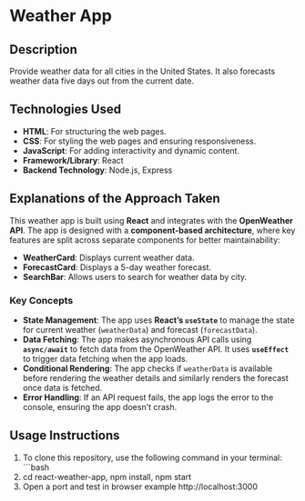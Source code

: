 # Weather App

## **Description**
Provide weather data for all cities in the United States. It also forecasts weather data five days out from the current date.

## **Technologies Used**
- **HTML**: For structuring the web pages.
- **CSS**: For styling the web pages and ensuring responsiveness.
- **JavaScript**: For adding interactivity and dynamic content.
- **Framework/Library**:  React
- **Backend Technology**: Node.js, Express

## **Explanations of the Approach Taken**
This weather app is built using **React** and integrates with the **OpenWeather API**. The app is designed with a **component-based architecture**, where key features are split across separate components for better maintainability:
- **WeatherCard**: Displays current weather data.
- **ForecastCard**: Displays a 5-day weather forecast.
- **SearchBar**: Allows users to search for weather data by city.

### **Key Concepts**
- **State Management**: The app uses **React’s `useState`** to manage the state for current weather (`weatherData`) and forecast (`forecastData`).
- **Data Fetching**: The app makes asynchronous API calls using **`async/await`** to fetch data from the OpenWeather API. It uses **`useEffect`** to trigger data fetching when the app loads.
- **Conditional Rendering**: The app checks if `weatherData` is available before rendering the weather details and similarly renders the forecast once data is fetched.
- **Error Handling**: If an API request fails, the app logs the error to the console, ensuring the app doesn't crash.

## **Usage Instructions**
1. To clone this repository, use the following command in your terminal: ```bash
2. cd react-weather-app, npm install, npm start
3. Open a port and test in browser example http://localhost:3000



